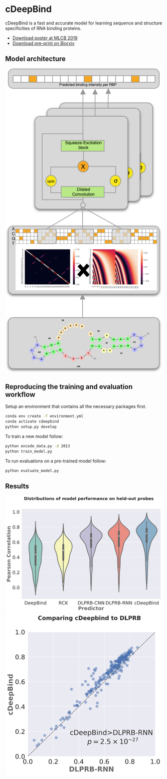 # cDeepBind
cDeepBind is a fast and accurate model for learning sequence and structure specificities of RNA binding proteins.
  - [Download poster at MLCB 2019](docs/cdeepbind_poster_mlcb.pdf)
  - [Download pre-print on Biorxiv](https://www.biorxiv.org/content/10.1101/345140v1) 

## Model architecture
![arch](docs/cdeepbind_poster_schematic.png)


##  Reproducing the training and evaluation workflow

Setup an environment that contains all the necessary packages first.
```bash
conda env create -f environment.yml
conda activate cdeepbind
python setup.py develop
```

To train a new model follow:
```bash
python encode_data.py -d 2013
python train_model.py
```

To run evaluations on a pre-trained model follow:
```bash
python evaluate_model.py
```

## Results
![img](docs/model_comparison_paper.png)
![img](docs/model_scatter_paper.png)

